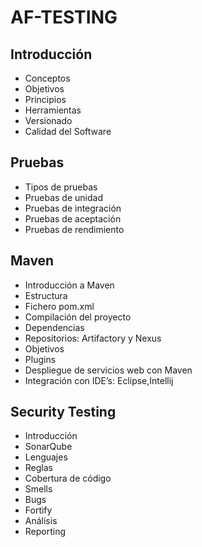 # AF-TESTING

## Introducción

- Conceptos
- Objetivos
- Principios
- Herramientas
- Versionado
- Calidad del Software 

## Pruebas

- Tipos de pruebas
- Pruebas de unidad
- Pruebas de integración
- Pruebas de aceptación
- Pruebas de rendimiento

## Maven

- Introducción a Maven
- Estructura
- Fichero pom.xml
- Compilación del proyecto
- Dependencias
- Repositorios: Artifactory y Nexus
- Objetivos
- Plugins
- Despliegue de servicios web con Maven
- Integración con IDE’s: Eclipse,Intellij 

## Security Testing

- Introducción
- SonarQube
- Lenguajes
- Reglas
- Cobertura de código
- Smells
- Bugs
- Fortify
- Análisis
- Reporting
